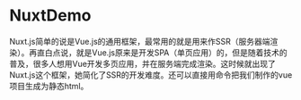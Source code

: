 # NuxtDemo
Nuxt.js简单的说是Vue.js的通用框架，最常用的就是用来作SSR（服务器端渲染）。再直白点说，就是Vue.js原来是开发SPA（单页应用）的，但是随着技术的普及，很多人想用Vue开发多页应用，并在服务端完成渲染。这时候就出现了Nuxt.js这个框架，她简化了SSR的开发难度。还可以直接用命令把我们制作的vue项目生成为静态html。
